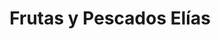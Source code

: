 ---
title: "Frutas y Pescados Elías"
url: /albalate-del-arzobispo/frutas-y-pescados-elias/
shop: Fisch
---